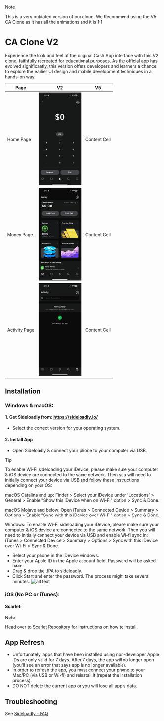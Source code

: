 > [!NOTE]  
> This is a very outdated version of our clone. We Recommend using the V5 CA Clone as it has all the animations and it is 1:1
# CA Clone V2

Experience the look and feel of the original Cash App interface with this V2 clone, faithfully recreated for educational purposes. As the official app has evolved significantly, this version offers developers and learners a chance to explore the earlier UI design and mobile development techniques in a hands-on way.

| Page | V2 | V5 |
| ------------- | ------------- | ------------- |
| Home Page  | <img src="IMG_7927.PNG" alt="App Screenshot" height="300"/> | Content Cell  |
| Money Page  | <img src="IMG_7928.PNG" alt="App Screenshot" height="300"/>  | Content Cell  |
| Activity Page  | <img src="IMG_7929.PNG" alt="App Screenshot" height="300"/>  | Content Cell  |

## Installation

### Windows & macOS:

#### 1. Get Sideloadly from: https://sideloadly.io/
- Select the correct version for your operating system.

#### 2. Install App

- Open Sideloadly & connect your phone to your computer via USB.
> [!TIP]
> To enable Wi-Fi sideloading your iDevice, please make sure your computer & iOS device are connected to the same network. Then you will need to initially connect your device via USB and follow these instructions depending on your OS:
> 
> macOS Catalina and up: Finder > Select your iDevice under 'Locations' > General > Enable "Show this iDevice when on Wi-Fi" option > Sync & Done.
>
> macOS Mojave and below: Open iTunes > Connected Device > Summary > Options > Enable "Sync with this iDevice over Wi-Fi" option > Sync & Done.
>
> Windows: To enable Wi-Fi sideloading your iDevice, please make sure your computer & iOS device are connected to the same network. Then you will need to initially connect your device via USB and enable Wi-fi sync in: iTunes > Connected Device > Summary > Options > Sync with this iDevice over Wi-Fi > Sync & Done.
- Select your phone in the iDevice windows.
- Enter your Apple ID in the Apple account field. Password will be asked later.
- Drag & drop the .IPA to sideloadly.
- Click Start and enter the password. The process might take several minutes.
![alt text](https://sideloadly.io/screenshots/sideloadlymacosapplesilicon.png "Sideloadly")

### iOS (No PC or iTunes):

#### Scarlet:
> [!NOTE]  
> Head over to
[Scarlet Repository](https://github.com/ScarletApp/Install-Scarlet-iOS?tab=readme-ov-file) for instructions on how to install.

## App Refresh

- Unfortunately, apps that have been installed using non-developer Apple IDs are only valid for 7 days. After 7 days, the app will no longer open (you'll see an error that says app is no longer available).
- In order to refresh the app, you must connect your phone to your Mac/PC (via USB or Wi-fi) and reinstall it (repeat the installation process).
- DO NOT delete the current app or you will lose all app's data.

## Troubleshooting
See [Sideloadly - FAQ](https://sideloadly.io/#faq)
